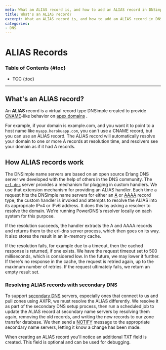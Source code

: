```yaml
---
meta: What an ALIAS record is, and how to add an ALIAS record in DNSimple.
title: What's an ALIAS record?
excerpt: What an ALIAS record is, and how to add an ALIAS record in DNSimple.
categories:
- DNS
---
```


# ALIAS Records

### Table of Contents {#toc}

* TOC
{:toc}

---

## What's an ALIAS record?

An **ALIAS** record is a virtual record type DNSimple created to provide [CNAME](/articles/cname-record)-like behavior on [apex domains](/articles/domain-apex-heroku/) .

For example, if your domain is example.com, and you want it to point to a host name like `myapp.herokuapp.com`, you can't use a CNAME record, but you can use an ALIAS record. The ALIAS record will automatically resolve your domain to one or more A records at resolution time, and resolvers see your domain as if it had A records.

## How ALIAS records work

The DNSimple name servers are based on an open source Erlang DNS server we developed with the help of others in the DNS community. The [`erl-dns`](https://github.com/dnsimple/erldns) server provides a mechanism for plugging in custom handlers. We use that extension mechanism for providing an ALIAS handler. Each time a request hits the DNSimple name servers for either an [A](/articles/a-record/) or [AAAA](/articles/aaaa-record/) record type, the custom handler is invoked and attempts to resolve the ALIAS into its appropriate IPv4 or IPv6 address. It does this by asking a resolver to resolve the domain. We're running PowerDNS's resolver locally on each system for this purpose.

If the resolution succeeds, the handler extracts the A and AAAA records and returns them to the erl-dns server process, which then goes on its way. It also stores the result in an in-memory cache.

If the resolution fails, for example due to a timeout, then the cached response is returned, if one exists. We have the request timeout set to 500 milliseconds, which is considered low. In the future, we may lower it further. If there's no response in the cache, the request is retried again, up to the maximum number of retries. If the request ultimately fails, we return an empty result set.

### Resolving ALIAS records with secondary DNS 

To support [secondary DNS](/articles/secondary-dns/) servers, especially ones that connect to us and pull zones using AXFR, we must resolve the ALIAS differently. We resolve it as part of the secondary DNS setup process, then run a scheduled job to update the ALIAS record at secondary name servers by resolving them again, removing the old records, and writing the new records to our zone transfer database. We then send a [NOTIFY](https://tools.ietf.org/html/rfc1996) message to the appropriate secondary name servers, letting it know a change has been made.

<note>
When creating an ALIAS record you'll notice an additional TXT field is created. This field is optional and can be used for debugging.
</note>
